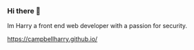 ### Hi there 👋

Im Harry a front end web developer with a passion for security.

https://campbellharry.github.io/

[](https://raw.githubusercontent.com/CampbellHarry/github-stats/master/generated/overview.svg#gh-dark-mode-only)
[](https://raw.githubusercontent.com/CampbellHarry/github-stats/master/generated/overview.svg#gh-light-mode-only)

